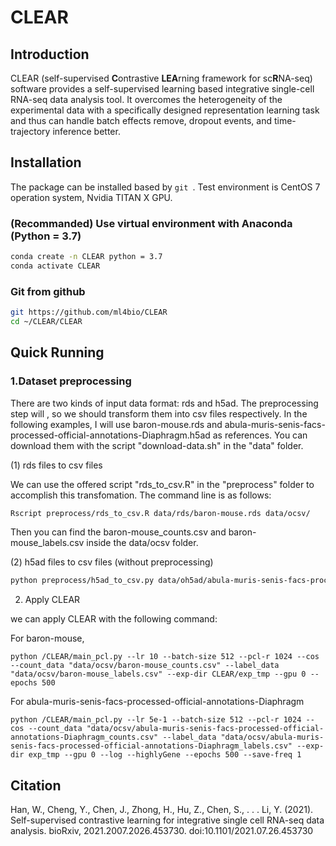 # CLEAR

## Introduction

CLEAR (self-supervised **C**ontrastive **LEA**rning framework for sc**R**NA-seq) software provides a self-supervised learning based integrative single-cell RNA-seq data analysis tool. It overcomes the heterogeneity of the experimental data with a specifically designed representation learning task and thus can handle batch effects remove, dropout events, and time-trajectory inference better.

## Installation

The package can be installed based by `git `. Test environment is CentOS 7 operation system, Nvidia TITAN X GPU.

### (Recommanded) Use virtual environment with Anaconda (Python = 3.7)

```bash
conda create -n CLEAR python = 3.7
conda activate CLEAR
```

### Git from github

```bash
git https://github.com/ml4bio/CLEAR
cd ~/CLEAR/CLEAR
```

## Quick Running

### 1.Dataset preprocessing

There are two kinds of input data format: rds and h5ad. The preprocessing step will , so we should transform them into csv files respectively. In the following examples, I will use baron-mouse.rds and abula-muris-senis-facs-processed-official-annotations-Diaphragm.h5ad as references. You can download them with the script "download-data.sh" in the "data" folder.

(1) rds files to csv files

We can use the offered script "rds_to_csv.R" in the "preprocess" folder to accomplish this transfomation. The command line is as follows: 

```bash
Rscript preprocess/rds_to_csv.R data/rds/baron-mouse.rds data/ocsv/
```

Then you can find the baron-mouse_counts.csv and baron-mouse_labels.csv inside the data/ocsv folder.

(2) h5ad files to csv files (without preprocessing)

```bash
python preprocess/h5ad_to_csv.py data/oh5ad/abula-muris-senis-facs-processed-official-annotations-Diaphragm.h5ad data/ocsv 0 0
```


2. Apply CLEAR

we can apply CLEAR with the following command:

For baron-mouse,
```
python /CLEAR/main_pcl.py --lr 10 --batch-size 512 --pcl-r 1024 --cos --count_data "data/ocsv/baron-mouse_counts.csv" --label_data "data/ocsv/baron-mouse_labels.csv" --exp-dir CLEAR/exp_tmp --gpu 0 --epochs 500
```

For abula-muris-senis-facs-processed-official-annotations-Diaphragm
```
python /CLEAR/main_pcl.py --lr 5e-1 --batch-size 512 --pcl-r 1024 --cos --count_data "data/ocsv/abula-muris-senis-facs-processed-official-annotations-Diaphragm_counts.csv" --label_data "data/ocsv/abula-muris-senis-facs-processed-official-annotations-Diaphragm_labels.csv" --exp-dir exp_tmp --gpu 0 --log --highlyGene --epochs 500 --save-freq 1
```

## Citation

Han, W., Cheng, Y., Chen, J., Zhong, H., Hu, Z., Chen, S., . . . Li, Y. (2021). Self-supervised contrastive learning for integrative single cell RNA-seq data analysis. bioRxiv, 2021.2007.2026.453730. doi:10.1101/2021.07.26.453730

